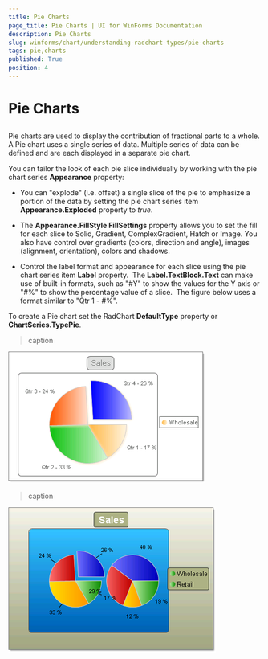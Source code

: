 ```yaml
---
title: Pie Charts
page_title: Pie Charts | UI for WinForms Documentation
description: Pie Charts
slug: winforms/chart/understanding-radchart-types/pie-charts
tags: pie,charts
published: True
position: 4
---
```


# Pie Charts



## 

Pie charts are used to display the contribution of fractional parts to a whole. A Pie chart uses a single series of data. Multiple series of data can be defined and are each displayed in a separate pie chart.  

You can tailor the look of each pie slice individually by working with the pie chart series __Appearance__ property:

* You can "explode" (i.e. offset) a single slice of the pie to emphasize a portion of the data by setting the pie chart series item __Appearance.Exploded__ property to *true*.

* The __Appearance.FillStyle FillSettings__ property allows you to set the fill for each slice to Solid, Gradient, ComplexGradient, Hatch or Image. You also have control over gradients (colors, direction and angle), images (alignment, orientation), colors and shadows.

* Control the label format and appearance for each slice using the pie chart series item __Label__ property.  The __Label.TextBlock.Text__ can make use of built-in formats, such as "#Y" to show the values for the Y axis or "#%" to show the percentage value of a slice.  The figure below uses a format similar to "Qtr 1 - #%". 



To create a Pie chart set the RadChart __DefaultType__ property or __ChartSeries.TypePie__.
>caption 

![chart-undestanding-radchart-types-pie-charts 001](images/chart-undestanding-radchart-types-pie-charts001.png)
>caption 

![chart-undestanding-radchart-types-pie-charts 002](images/chart-undestanding-radchart-types-pie-charts002.png)
